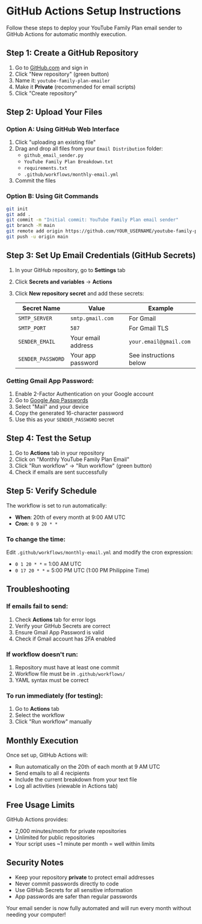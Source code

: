 # GitHub Actions Setup Instructions

Follow these steps to deploy your YouTube Family Plan email sender to GitHub Actions for automatic monthly execution.

## Step 1: Create a GitHub Repository

1. Go to [GitHub.com](https://github.com) and sign in
2. Click "New repository" (green button)
3. Name it: `youtube-family-plan-emailer`
4. Make it **Private** (recommended for email scripts)
5. Click "Create repository"

## Step 2: Upload Your Files

### Option A: Using GitHub Web Interface
1. Click "uploading an existing file"
2. Drag and drop all files from your `Email Distribution` folder:
   - `github_email_sender.py`
   - `YouTube Family Plan Breakdown.txt`
   - `requirements.txt`
   - `.github/workflows/monthly-email.yml`
3. Commit the files

### Option B: Using Git Commands
```bash
git init
git add .
git commit -m "Initial commit: YouTube Family Plan email sender"
git branch -M main
git remote add origin https://github.com/YOUR_USERNAME/youtube-family-plan-emailer.git
git push -u origin main
```

## Step 3: Set Up Email Credentials (GitHub Secrets)

1. In your GitHub repository, go to **Settings** tab
2. Click **Secrets and variables** → **Actions**
3. Click **New repository secret** and add these secrets:

   | Secret Name | Value | Example |
   |-------------|-------|---------|
   | `SMTP_SERVER` | `smtp.gmail.com` | For Gmail |
   | `SMTP_PORT` | `587` | For Gmail TLS |
   | `SENDER_EMAIL` | Your email address | `your.email@gmail.com` |
   | `SENDER_PASSWORD` | Your app password | See instructions below |

### Getting Gmail App Password:
1. Enable 2-Factor Authentication on your Google account
2. Go to [Google App Passwords](https://myaccount.google.com/apppasswords)
3. Select "Mail" and your device
4. Copy the generated 16-character password
5. Use this as your `SENDER_PASSWORD` secret

## Step 4: Test the Setup

1. Go to **Actions** tab in your repository
2. Click on "Monthly YouTube Family Plan Email"
3. Click "Run workflow" → "Run workflow" (green button)
4. Check if emails are sent successfully

## Step 5: Verify Schedule

The workflow is set to run automatically:
- **When**: 20th of every month at 9:00 AM UTC
- **Cron**: `0 9 20 * *`

### To change the time:
Edit `.github/workflows/monthly-email.yml` and modify the cron expression:
- `0 1 20 * *` = 1:00 AM UTC
- `0 17 20 * *` = 5:00 PM UTC (1:00 PM Philippine Time)

## Troubleshooting

### If emails fail to send:
1. Check **Actions** tab for error logs
2. Verify your GitHub Secrets are correct
3. Ensure Gmail App Password is valid
4. Check if Gmail account has 2FA enabled

### If workflow doesn't run:
1. Repository must have at least one commit
2. Workflow file must be in `.github/workflows/`
3. YAML syntax must be correct

### To run immediately (for testing):
1. Go to **Actions** tab
2. Select the workflow
3. Click "Run workflow" manually

## Monthly Execution

Once set up, GitHub Actions will:
- Run automatically on the 20th of each month at 9 AM UTC
- Send emails to all 4 recipients
- Include the current breakdown from your text file
- Log all activities (viewable in Actions tab)

## Free Usage Limits

GitHub Actions provides:
- 2,000 minutes/month for private repositories
- Unlimited for public repositories
- Your script uses ~1 minute per month = well within limits

## Security Notes

- Keep your repository **private** to protect email addresses
- Never commit passwords directly to code
- Use GitHub Secrets for all sensitive information
- App passwords are safer than regular passwords

Your email sender is now fully automated and will run every month without needing your computer!

